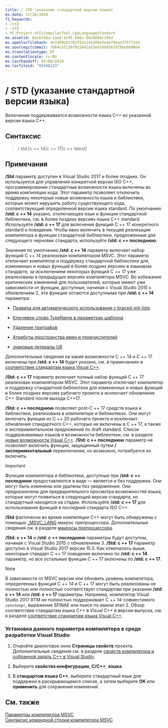 ```yaml
---
title: / STD (указание стандартной версии языка)
ms.date: 11/26/2018
f1_keywords:
- /std
- -std
- VC.Project.VCCLCompilerTool.CppLanguageStandard
ms.assetid: 0acb74ba-1aa8-4c05-b96c-682988dc19bd
ms.openlocfilehash: de3389a52781f541143268e3ede79eae375ff1d3
ms.sourcegitcommit: 7d64c5f226f925642a25e07498567df8bebb00d4
ms.translationtype: HT
ms.contentlocale: ru-RU
ms.lasthandoff: 05/08/2019
ms.locfileid: "65446223"
---
```

# <a name="std-specify-language-standard-version"></a>/ STD (указание стандартной версии языка)

Включение поддерживается возможности языка C++ из указанной версии языка C++.

## <a name="syntax"></a>Синтаксис

> / std:\[c ++ 14\|c ++ 17\|c ++ latest]

## <a name="remarks"></a>Примечания

**/Std** параметр доступен в Visual Studio 2017 и более поздних. Он используется для управления конкретной версии ISO C++, программирование стандартные возможности языка включены во время компиляции кода. Этот параметр позволяет отключить поддержку некоторые новые возможности языка и библиотеки, которые может нарушить работу существующего кода, соответствующий определенной версии языка standard. По умолчанию **/std: c ++ 14** указано, отключающее язык и функции стандартной библиотеки, см. в более поздних версиях языка C++ standard. Используйте **/std: c ++ 17** для включения функций C ++ 17 конкретного standard и поведения. Чтобы явно включить в текущей реализации компилятора и функции стандартной библиотеки, предложенные для следующего черновик стандарта, используйте **/std: c ++ последнюю**.

Значение по умолчанию **/std: c ++ 14** параметр включает набор функций C ++ 14 реализован компилятором MSVC. Этот параметр отключает компилятор и поддержку стандартной библиотеки для, измененных и новых функций в более поздних версиях в языковом стандарте, за исключением некоторых функций C ++ 17 уже реализованы в предыдущих версиях компилятора MSVC. Во избежание критических изменений для пользователей, которые имеют уже зависимости от функции, доступные, начиная с Visual Studio 2015 с обновлением 2, эти функции остаются доступными при **/std: c ++ 14** параметра:

- [Правила для автоматического использования с braced-init-lists](http://www.open-std.org/jtc1/sc22/wg21/docs/papers/2014/n3922.html)

- [Ключевое слово TypeName в параметрах шаблона](http://www.open-std.org/jtc1/sc22/wg21/docs/papers/2014/n4051.html)

- [Удаление триграфов](http://www.open-std.org/jtc1/sc22/wg21/docs/papers/2014/n4086.html)

- [Атрибуты пространства имен и перечислителей](http://www.open-std.org/jtc1/sc22/wg21/docs/papers/2014/n4266.html)

- [знаковые литералы U8](http://www.open-std.org/jtc1/sc22/wg21/docs/papers/2014/n4267.html)

Дополнительные сведения на какие возможности C ++ 14 и C ++ 17 включены при **/std: c ++ 14** будет указано, см. в примечаниях в [соответствие стандартам языка Visual C++](../../overview/visual-cpp-language-conformance.md).

**/Std: c ++ 17** параметр включает полный набор функций C ++ 17 реализован компилятором MSVC. Этот параметр отключает компилятор и поддержку стандартной библиотеки для измененных и новых функций в более поздних версиях рабочего проекта и исключает обновления C++ Standard после выхода C++17.

**/Std: c ++ последнюю** позволяет post-C ++ 17 средств языка и библиотеки, реализована в компиляторе и библиотеках. Они могут включать функции из C ++ 20 рабочего проекта и исключает обновления стандартного C++, которые не включены в C ++ 17, а также в экспериментальном предложений по draft standard. Список поддерживаемых языков и возможности библиотеки, см. в разделе [новые возможности Visual C++](../../overview/what-s-new-for-visual-cpp-in-visual-studio.md). **/Std: c ++ последнюю** параметр не позволяет включить функции, защищенный путем **/ экспериментальный** переключения, но возможно, потребуется их включить.

> [!IMPORTANT]
> Функции компилятора и библиотеки, доступные при **/std: c ++ последнюю** предоставляются в виде — является и без поддержки. Они могут быть изменены или удалены без уведомления. Они предназначены для предварительного просмотра возможностей языка, которые могут появиться в следующей версии стандарта, но стандартный находится на стадии. Используйте **/std: c ++ 17** для использования функций в последней стандарта ISO C++.

**/Std** фактически во время компиляции C++ могут быть обнаружены с помощью [ \_MSVC\_LANG](../../preprocessor/predefined-macros.md) макрос препроцессора. Дополнительные сведения см. в разделе [макросы препроцессора](../../preprocessor/predefined-macros.md).

**/Std: c ++ 14** и **/std: c ++ последнюю** параметры будут доступны, начиная с Visual Studio 2015 с обновлением 3. **/Std: c ++ 17** параметр доступно в Visual Studio 2017 версии 15.3. Как отмечалось выше, некоторые стандарт C ++ 17 поведение включено по **/std: c ++ 14** параметр, но все остальные функции C ++ 17 включены по **/std: c ++ 17**.

> [!NOTE]
> В зависимости от MSVC версии или обновить уровень компилятора, определенных функций C ++ 14 и C ++ 17 могут быть реализованы не полностью или полностью соответствует стандартам при указании **/std: c ++ 14** или **/std: c ++ 17** параметры. Например, компилятор Visual Studio 2017 RTM не полностью поддерживает C ++ 14-совместимого `constexpr`, выражение SFINAE или поиск по имени этап 2. Обзор соответствие стандартам языка C++ в Visual C++ в версии выпуска, см. в разделе [соответствие стандартам языка Visual C++](../../overview/visual-cpp-language-conformance.md).

### <a name="to-set-this-compiler-option-in-the-visual-studio-development-environment"></a>Установка данного параметра компилятора в среде разработки Visual Studio

1. Откройте диалоговое окно **Страницы свойств** проекта. Дополнительные сведения см. в разделе [свойств компилятора и собранной задать C++ в Visual Studio](../working-with-project-properties.md).

1. Выберите **свойства конфигурации**, **C/C++**, **языка**.

1. В **стандартом языка C++**, выберите стандартный язык для поддержки в раскрывающемся списке, а затем выберите **ОК** или **применить** для сохранения изменений.

## <a name="see-also"></a>См. также

[Параметры компилятора MSVC](compiler-options.md)<br/>
[Синтаксис командной строки компилятора MSVC](compiler-command-line-syntax.md)
